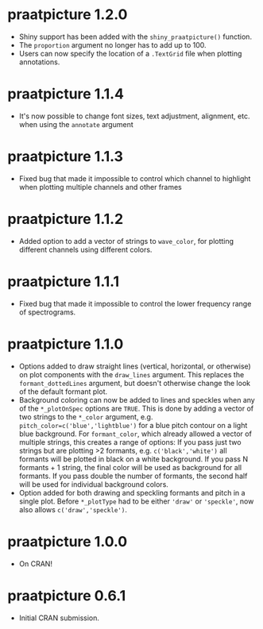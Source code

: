 # praatpicture 1.2.0

* Shiny support has been added with the `shiny_praatpicture()` function.
* The `proportion` argument no longer has to add up to 100.
* Users can now specify the location of a `.TextGrid` file when plotting
annotations.

# praatpicture 1.1.4

* It's now possible to change font sizes, text adjustment, alignment, etc. 
when using the `annotate` argument

# praatpicture 1.1.3

* Fixed bug that made it impossible to control which channel to highlight
when plotting multiple channels and other frames

# praatpicture 1.1.2 

* Added option to add a vector of strings to `wave_color`, for plotting 
different channels using different colors.

# praatpicture 1.1.1

* Fixed bug that made it impossible to control the lower frequency range of
spectrograms.

# praatpicture 1.1.0

* Options added to draw straight lines (vertical, horizontal, or otherwise) on 
plot components with the `draw_lines` argument. This replaces the 
`formant_dottedLines` argument, but doesn't otherwise change the look of the
default formant plot.
* Background coloring can now be added to lines and speckles when any of the
`*_plotOnSpec` options are `TRUE`. This is done by adding a vector of two 
strings to the `*_color` argument, e.g. `pitch_color=c('blue','lightblue')` for
a blue pitch contour on a light blue background. For `formant_color`, which 
already allowed a vector of multiple strings, this creates a range of options: 
If you pass just two strings but are plotting >2 formants, e.g. 
`c('black','white')` all formants will be plotted in black on a white background.
If you pass N formants + 1 string, the final color will be used as background
for all formants. If you pass double the number of formants, the second half
will be used for individual background colors. 
* Option added for both drawing and speckling formants and pitch in a single
plot. Before `*_plotType` had to be either `'draw'` or `'speckle'`, now also
allows `c('draw','speckle')`. 

# praatpicture 1.0.0

* On CRAN!

# praatpicture 0.6.1

* Initial CRAN submission.
